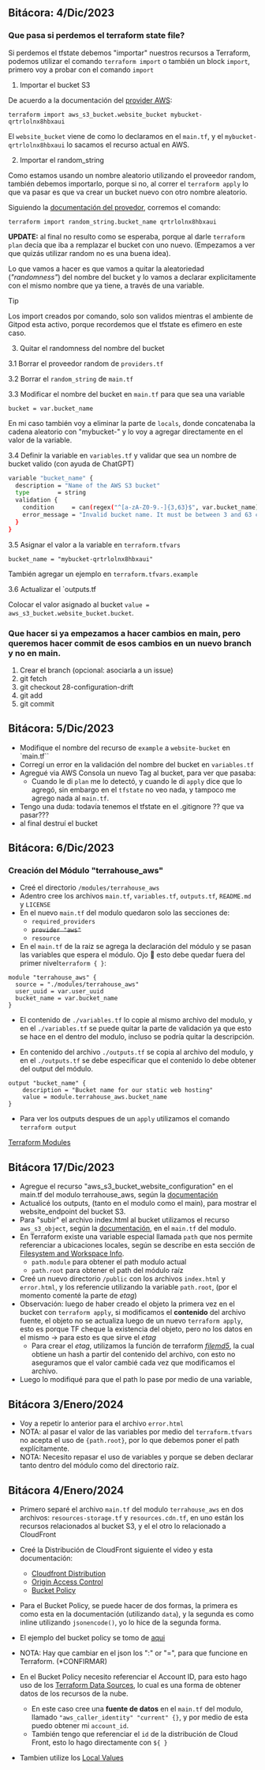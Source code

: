 ## Bitácora: 4/Dic/2023

### Que pasa si perdemos el terraform state file?

Si perdemos el tfstate debemos "importar" nuestros recursos a Terraform, podemos utilizar el comando `terraform import` o también un block `import`, primero voy a probar con el comando `import`

1. Importar el bucket S3

De acuerdo a la documentación del [provider AWS](https://registry.terraform.io/providers/hashicorp/aws/latest/docs/resources/s3_bucket#import):

`terraform import aws_s3_bucket.website_bucket mybucket-qrtrlolnx8hbxaui`

El `website_bucket` viene de como lo declaramos en el `main.tf`, y el `mybucket-qrtrlolnx8hbxaui` lo sacamos el recurso actual en AWS.

2. Importar el random_string

Como estamos usando un nombre aleatorio utilizando el proveedor random, también debemos importarlo, porque si no, al correr el `terraform apply` lo que va pasar es que va crear un bucket nuevo con otro nombre aleatorio. 

Siguiendo la [documentación del provedor](https://registry.terraform.io/providers/hashicorp/random/latest/docs/resources/string#import), corremos el comando:

`terraform import random_string.bucket_name qrtrlolnx8hbxaui`

**UPDATE:** al final no resulto como se esperaba, porque al darle `terraform plan` decía que iba a remplazar el bucket con uno nuevo. (Empezamos a ver que quizás utilizar random no es una buena idea).

Lo que vamos a hacer es que vamos a quitar la aleatoriedad (*"randomness"*) del nombre del bucket y lo vamos a declarar explicitamente con el mismo nombre que ya tiene, a través de una variable.

> [!TIP]
> Los import creados por comando, solo son validos mientras el ambiente de Gitpod esta activo, porque recordemos que el tfstate es efimero en este caso.

3. Quitar el randomness del nombre del bucket

3.1 Borrar el proveedor random de `providers.tf`

3.2 Borrar el `random_string` de `main.tf`

3.3 Modificar el nombre del bucket en `main.tf` para que sea una variable

`bucket = var.bucket_name`

En mi caso también voy a eliminar la parte de `locals`, donde concatenaba la cadena aleatorio con "mybucket-" y lo voy a agregar directamente en el valor de la variable.

3.4 Definir la variable en `variables.tf` y validar que sea un nombre de bucket valido (con ayuda de ChatGPT)

```sh
variable "bucket_name" {
  description = "Name of the AWS S3 bucket"
  type        = string
  validation {
    condition     = can(regex("^[a-zA-Z0-9.-]{3,63}$", var.bucket_name))
    error_message = "Invalid bucket name. It must be between 3 and 63 characters long and can only contain alphanumeric characters, hyphens, and dots."
  }
}
```

3.5 Asignar el valor a la variable en `terraform.tfvars`

`bucket_name = "mybucket-qrtrlolnx8hbxaui"`

También agregar un ejemplo en `terraform.tfvars.example`

3.6 Actualizar el `outputs.tf

Colocar el valor asignado al bucket `value = aws_s3_bucket.website_bucket.bucket`.

### Que hacer si ya empezamos a hacer cambios en main, pero queremos hacer commit de esos cambios en un nuevo branch y no en main.

1. Crear el branch (opcional: asociarla a un issue)
2. git fetch
3. git checkout 28-configuration-drift
4. git add
4. git commit 

## Bitácora: 5/Dic/2023

- Modifique el nombre del recurso de `example` a `website-bucket` en `main.tf``
- Corregí un error en la validación del nombre del bucket en `variables.tf` 
- Agregué via AWS Consola un nuevo Tag al bucket, para ver que pasaba: 
  - Cuando le di `plan` me lo detectó, y cuando le di `apply` dice que lo agregó, sin embargo en el `tfstate` no veo nada, y tampoco me agrego nada al `main.tf`. 
- Tengo una duda: todavía tenemos el tfstate en el .gitignore ?? que va pasar???
- al final destruí el bucket

## Bitácora: 6/Dic/2023

### Creación del Módulo "terrahouse_aws"
- Creé el directorio `/modules/terrahouse_aws`
- Adentro cree los archivos `main.tf`, `variables.tf`, `outputs.tf`, `README.md` y `LICENSE`
- En el nuevo `main.tf` del modulo quedaron solo las secciones de:
  - `required_providers`
  - ~~`provider "aws"`~~
  - `resource`
- En el `main.tf` de la raiz se agrega la declaración del módulo y se pasan las variables que espera el módulo. Ojo :eyes: esto debe quedar fuera del primer nivel`terraform { }`:

```
module "terrahouse_aws" {
  source = "./modules/terrahouse_aws"
  user_uuid = var.user_uuid
  bucket_name = var.bucket_name
}
```

- El contenido de `./variables.tf` lo copie al mismo archivo del modulo, y en el `./variables.tf` se puede quitar la parte de validación ya que esto se hace en el dentro del modulo, incluso se podría quitar la descripción.

-  En contenido del archivo `./outputs.tf` se copia al archivo del modulo, y en el `./outputs.tf` se debe especificar que el contenido lo debe obtener del output del módulo.

```
output "bucket_name" {
    description = "Bucket name for our static web hosting"
    value = module.terrahouse_aws.bucket_name
}
```

- Para ver los outputs despues de un `apply` utilizamos el comando `terraform output` 

[Terraform Modules](https://developer.hashicorp.com/terraform/language/modules)

## Bitácora 17/Dic/2023

- Agregue el recurso "aws_s3_bucket_website_configuration" en el main.tf del modulo terrahouse_aws, según la [documentación](https://registry.terraform.io/providers/hashicorp/aws/latest/docs/resources/s3_bucket_website_configuration)
- Actualicé los outputs, (tanto en el modulo como el main), para mostrar el website_endpoint del bucket S3.
- Para "subir" el archivo index.html al bucket utilizamos el recurso `aws_s3_object`, según la [documentación](https://registry.terraform.io/providers/hashicorp/aws/latest/docs/resources/s3_object), en el `main.tf` del modulo.
- En Terraform existe una variable especial llamada `path` que nos permite referenciar a ubicaciones locales, según se describe en esta sección de [Filesystem and Workspace Info](https://developer.hashicorp.com/terraform/language/expressions/references#filesystem-and-workspace-info).
    - `path.module` para obtener el path modulo actual
    - `path.root` para obtener el path del módulo raíz
- Creé un nuevo directorio `/public` con los archivos `index.html` y `error.html`, y los referencie utilizando la variable `path.root`, (por el momento comenté la parte de *etag*)
- Observación: luego de haber creado el objeto la primera vez en el bucket con `terraform apply`, si modificamos el **contenido** del archivo fuente, el objeto no se actualiza luego de un nuevo `terraform apply`, esto es porque TF cheque la existencia del objeto, pero no los datos en el mismo -> para esto es que sirve el *etag*
  - Para crear el *etag*, utilizamos la función de terraform [*filemd5*](https://developer.hashicorp.com/terraform/language/functions/filemd5), la cual obtiene un hash a partir del contenido del archivo, con esto no aseguramos que el valor cambié cada vez que modificamos el archivo.
- Luego lo modifiqué para que el path lo pase por medio de una variable, 

## Bitácora 3/Enero/2024

- Voy a repetir lo anterior para el archivo `error.html`
- NOTA: al pasar el valor de las variables por medio del `terraform.tfvars` no acepta el uso de `{path.root}`, por lo que debemos poner el path explícitamente.
- NOTA: Necesito repasar el uso de variables y porque se deben declarar tanto dentro del módulo como del directorio raíz.


## Bitácora 4/Enero/2024
- Primero separé el archivo `main.tf` del modulo `terrahouse_aws` en dos archivos: `resources-storage.tf` y `resources.cdn.tf`, en uno están los recursos relacionados al bucket S3, y el el otro lo relacionado a CloudFront
- Creé la Distribución de CloudFront siguiente el video y esta documentación:
  - [Cloudfront Distribution](https://registry.terraform.io/providers/hashicorp/aws/latest/docs/resources/cloudfront_distribution)
  - [Origin Access Control](https://registry.terraform.io/providers/hashicorp/aws/latest/docs/resources/cloudfront_origin_access_control)
  - [Bucket Policy](https://registry.terraform.io/providers/hashicorp/aws/latest/docs/resources/s3_bucket_policy)
- Para el Bucket Policy, se puede hacer de dos formas, la primera es como esta en la documentación (utilizando `data`), y la segunda es como inline utilizando `jsonencode()`, yo lo hice de la segunda forma.
- El ejemplo del bucket policy se tomo de [aqui](https://aws.amazon.com/blogs/networking-and-content-delivery/amazon-cloudfront-introduces-origin-access-control-oac/)
- NOTA: Hay que cambiar en el json los ":" or "=", para que funcione en Terraform. (*CONFIRMAR)

- En el Bucket Policy necesito referenciar el Account ID, para esto hago uso de los [Terraform Data Sources](https://developer.hashicorp.com/terraform/language/data-sources), lo cual es una forma de obtener datos de los recursos de la nube.
  - En este caso cree una **fuente de datos** en el `main.tf` del modulo, llamado `"aws_caller_identity" "current" {}`, y por medio de esta puedo obtener mi `account_id`.
  - También tengo que referenciar el `id` de la distribución de Cloud Front, esto lo hago directamente con `${ }`

- Tambien utilize los [Local Values](https://developer.hashicorp.com/terraform/language/values/locals)